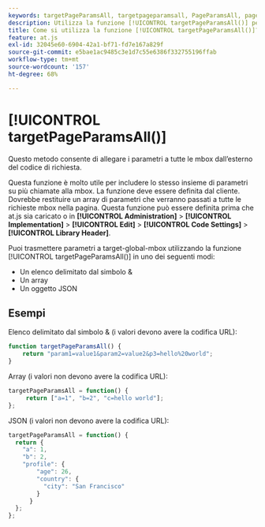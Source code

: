 ```yaml
---
keywords: targetPageParamsAll, targetpageparamsall, PageParamsAll, pageparamsall, parametri di pagina, parametri di pagina, at.js, funzioni, funzione, targetPageParamsAll0
description: Utilizza la funzione [!UICONTROL targetPageParamsAll()] per la libreria JavaScript at.js  [!DNL Adobe Target]  per allegare i parametri a tutte le mbox dall'esterno del codice di richiesta.
title: Come si utilizza la funzione [!UICONTROL targetPageParamsAll()]?
feature: at.js
exl-id: 32045e60-6904-42a1-bf71-fd7e167a829f
source-git-commit: e5bae1ac9485c3e1d7c55e6386f332755196ffab
workflow-type: tm+mt
source-wordcount: '157'
ht-degree: 68%

---
```


# [!UICONTROL targetPageParamsAll()]

Questo metodo consente di allegare i parametri a tutte le mbox dall’esterno del codice di richiesta.

Questa funzione è molto utile per includere lo stesso insieme di parametri su più chiamate alla mbox. La funzione deve essere definita dal cliente. Dovrebbe restituire un array di parametri che verranno passati a tutte le richieste mbox nella pagina. Questa funzione può essere definita prima che at.js sia caricato o in **[!UICONTROL Administration]** > **[!UICONTROL Implementation]** > **[!UICONTROL Edit]** > **[!UICONTROL Code Settings]** > **[!UICONTROL Library Header]**.

Puoi trasmettere parametri a target-global-mbox utilizzando la funzione [!UICONTROL targetPageParamsAll()] in uno dei seguenti modi:

* Un elenco delimitato dal simbolo &amp;
* Un array
* Un oggetto JSON

## Esempi

Elenco delimitato dal simbolo &amp; (i valori devono avere la codifica URL):

```javascript {line-numbers="true"}
function targetPageParamsAll() { 
    return "param1=value1&param2=value2&p3=hello%20world"; 
}
```

Array (i valori non devono avere la codifica URL):

```javascript {line-numbers="true"}
targetPageParamsAll = function() { 
     return ["a=1", "b=2", "c=hello world"]; 
};
```

JSON (i valori non devono avere la codifica URL):

```javascript {line-numbers="true"}
targetPageParamsAll = function() { 
  return { 
    "a": 1, 
    "b": 2, 
    "profile": { 
        "age": 26, 
        "country": { 
          "city": "San Francisco" 
        } 
      } 
  }; 
};
```
